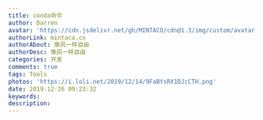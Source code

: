 ```yaml
---
title: conda命令
author: Darren
avatar: 'https://cdn.jsdelivr.net/gh/MINTACO/cdn@1.3/img/custom/avatar.jpg'
authorLink: mintaco.cn
authorAbout: 像风一样自由
authorDesc: 像风一样自由
categories: 开发
comments: true
tags: Tools
photos: 'https://i.loli.net/2019/12/14/9FaBYsRX1DJcCTH.png'
date: 2019-12-26 09:23:32
keywords:
description:
---
```

